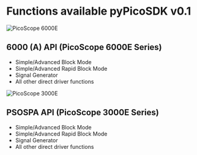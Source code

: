 <!-- Copyright (C) 2025-2025 Pico Technology Ltd. See LICENSE file for terms. -->
# Functions available pyPicoSDK v0.1
![PicoScope 6000E](https://www.picotech.com/images/uploads/series/6800.png)
## 6000 (A) API (PicoScope 6000E Series)
 - Simple/Advanced Block Mode
 - Simple/Advanced Rapid Block Mode
 - Signal Generator
 - All other direct driver functions

![PicoScope 3000E](https://www.picotech.com/images/uploads/series/341XE_right_side_w.lights_rgb.webp)
## PSOSPA API (PicoScope 3000E Series)
 - Simple/Advanced Block Mode
 - Simple/Advanced Rapid Block Mode
 - Signal Generator
 - All other direct driver functions

